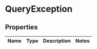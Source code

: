 
# QueryException

## Properties
Name | Type | Description | Notes
------------ | ------------- | ------------- | -------------



